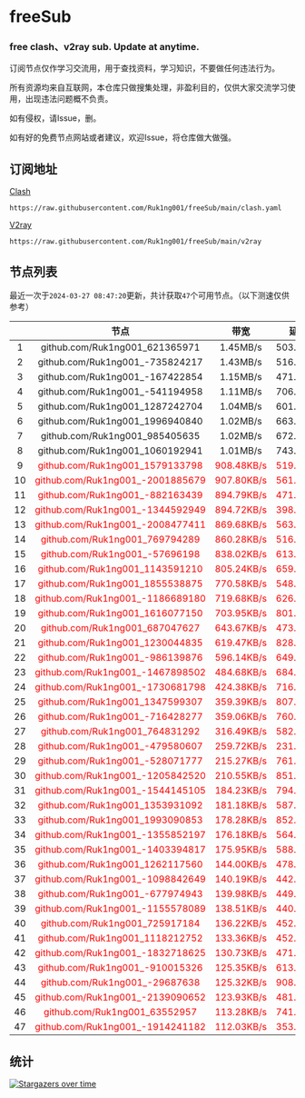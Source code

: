 # freeSub
### free clash、v2ray sub. Update at anytime.

订阅节点仅作学习交流用，用于查找资料，学习知识，不要做任何违法行为。

所有资源均来自互联网，本仓库只做搜集处理，非盈利目的，仅供大家交流学习使用，出现违法问题概不负责。

如有侵权，请Issue，删。

如有好的免费节点网站或者建议，欢迎Issue，将仓库做大做强。

## 订阅地址
[Clash](https://raw.githubusercontent.com/Ruk1ng001/freeSub/main/clash.yaml)
```
https://raw.githubusercontent.com/Ruk1ng001/freeSub/main/clash.yaml
```
[V2ray](https://raw.githubusercontent.com/Ruk1ng001/freeSub/main/v2ray)
```
https://raw.githubusercontent.com/Ruk1ng001/freeSub/main/v2ray
```

## 节点列表

最近一次于`2024-03-27 08:47:20`更新，共计获取`47`个可用节点。（以下测速仅供参考）

|  | 节点 | 带宽 | 延迟 |
|:-:|:--:|:--:|:--:|
 | 1 | github.com/Ruk1ng001_621365971 | 1.45MB/s | 503.00ms |
 | 2 | github.com/Ruk1ng001_-735824217 | 1.43MB/s | 516.00ms |
 | 3 | github.com/Ruk1ng001_-167422854 | 1.15MB/s | 471.00ms |
 | 4 | github.com/Ruk1ng001_-541194958 | 1.11MB/s | 706.00ms |
 | 5 | github.com/Ruk1ng001_1287242704 | 1.04MB/s | 601.00ms |
 | 6 | github.com/Ruk1ng001_1996940840 | 1.02MB/s | 663.00ms |
 | 7 | github.com/Ruk1ng001_985405635 | 1.02MB/s | 672.00ms |
 | 8 | github.com/Ruk1ng001_1060192941 | 1.01MB/s | 743.00ms |
 | 9 | <font color=red>github.com/Ruk1ng001_1579133798</font> | <font color=red>908.48KB/s</font> | <font color=red>519.00ms</font> |
 | 10 | <font color=red>github.com/Ruk1ng001_-2001885679</font> | <font color=red>907.80KB/s</font> | <font color=red>561.00ms</font> |
 | 11 | <font color=red>github.com/Ruk1ng001_-882163439</font> | <font color=red>894.79KB/s</font> | <font color=red>471.00ms</font> |
 | 12 | <font color=red>github.com/Ruk1ng001_-1344592949</font> | <font color=red>894.72KB/s</font> | <font color=red>398.00ms</font> |
 | 13 | <font color=red>github.com/Ruk1ng001_-2008477411</font> | <font color=red>869.68KB/s</font> | <font color=red>563.00ms</font> |
 | 14 | <font color=red>github.com/Ruk1ng001_769794289</font> | <font color=red>860.28KB/s</font> | <font color=red>516.00ms</font> |
 | 15 | <font color=red>github.com/Ruk1ng001_-57696198</font> | <font color=red>838.02KB/s</font> | <font color=red>613.00ms</font> |
 | 16 | <font color=red>github.com/Ruk1ng001_1143591210</font> | <font color=red>805.24KB/s</font> | <font color=red>659.00ms</font> |
 | 17 | <font color=red>github.com/Ruk1ng001_1855538875</font> | <font color=red>770.58KB/s</font> | <font color=red>548.00ms</font> |
 | 18 | <font color=red>github.com/Ruk1ng001_-1186689180</font> | <font color=red>719.68KB/s</font> | <font color=red>626.00ms</font> |
 | 19 | <font color=red>github.com/Ruk1ng001_1616077150</font> | <font color=red>703.95KB/s</font> | <font color=red>801.00ms</font> |
 | 20 | <font color=red>github.com/Ruk1ng001_687047627</font> | <font color=red>643.67KB/s</font> | <font color=red>473.00ms</font> |
 | 21 | <font color=red>github.com/Ruk1ng001_1230044835</font> | <font color=red>619.47KB/s</font> | <font color=red>828.00ms</font> |
 | 22 | <font color=red>github.com/Ruk1ng001_-986139876</font> | <font color=red>596.14KB/s</font> | <font color=red>649.00ms</font> |
 | 23 | <font color=red>github.com/Ruk1ng001_-1467898502</font> | <font color=red>484.68KB/s</font> | <font color=red>684.00ms</font> |
 | 24 | <font color=red>github.com/Ruk1ng001_-1730681798</font> | <font color=red>424.38KB/s</font> | <font color=red>716.00ms</font> |
 | 25 | <font color=red>github.com/Ruk1ng001_1347599307</font> | <font color=red>359.39KB/s</font> | <font color=red>807.00ms</font> |
 | 26 | <font color=red>github.com/Ruk1ng001_-716428277</font> | <font color=red>359.06KB/s</font> | <font color=red>760.00ms</font> |
 | 27 | <font color=red>github.com/Ruk1ng001_764831292</font> | <font color=red>316.49KB/s</font> | <font color=red>582.00ms</font> |
 | 28 | <font color=red>github.com/Ruk1ng001_-479580607</font> | <font color=red>259.72KB/s</font> | <font color=red>231.00ms</font> |
 | 29 | <font color=red>github.com/Ruk1ng001_-528071777</font> | <font color=red>215.27KB/s</font> | <font color=red>761.00ms</font> |
 | 30 | <font color=red>github.com/Ruk1ng001_-1205842520</font> | <font color=red>210.55KB/s</font> | <font color=red>851.00ms</font> |
 | 31 | <font color=red>github.com/Ruk1ng001_-1544145105</font> | <font color=red>184.23KB/s</font> | <font color=red>794.00ms</font> |
 | 32 | <font color=red>github.com/Ruk1ng001_1353931092</font> | <font color=red>181.18KB/s</font> | <font color=red>587.00ms</font> |
 | 33 | <font color=red>github.com/Ruk1ng001_1993090853</font> | <font color=red>178.28KB/s</font> | <font color=red>852.00ms</font> |
 | 34 | <font color=red>github.com/Ruk1ng001_-1355852197</font> | <font color=red>176.18KB/s</font> | <font color=red>564.00ms</font> |
 | 35 | <font color=red>github.com/Ruk1ng001_-1403394817</font> | <font color=red>175.95KB/s</font> | <font color=red>588.00ms</font> |
 | 36 | <font color=red>github.com/Ruk1ng001_1262117560</font> | <font color=red>144.00KB/s</font> | <font color=red>478.00ms</font> |
 | 37 | <font color=red>github.com/Ruk1ng001_-1098842649</font> | <font color=red>140.19KB/s</font> | <font color=red>442.00ms</font> |
 | 38 | <font color=red>github.com/Ruk1ng001_-677974943</font> | <font color=red>139.98KB/s</font> | <font color=red>449.00ms</font> |
 | 39 | <font color=red>github.com/Ruk1ng001_-1155578089</font> | <font color=red>138.51KB/s</font> | <font color=red>440.00ms</font> |
 | 40 | <font color=red>github.com/Ruk1ng001_725917184</font> | <font color=red>136.22KB/s</font> | <font color=red>452.00ms</font> |
 | 41 | <font color=red>github.com/Ruk1ng001_1118212752</font> | <font color=red>133.36KB/s</font> | <font color=red>452.00ms</font> |
 | 42 | <font color=red>github.com/Ruk1ng001_-1832718625</font> | <font color=red>130.73KB/s</font> | <font color=red>471.00ms</font> |
 | 43 | <font color=red>github.com/Ruk1ng001_-910015326</font> | <font color=red>125.35KB/s</font> | <font color=red>613.00ms</font> |
 | 44 | <font color=red>github.com/Ruk1ng001_-29687638</font> | <font color=red>125.32KB/s</font> | <font color=red>908.00ms</font> |
 | 45 | <font color=red>github.com/Ruk1ng001_-2139090652</font> | <font color=red>123.93KB/s</font> | <font color=red>481.00ms</font> |
 | 46 | <font color=red>github.com/Ruk1ng001_63552957</font> | <font color=red>113.28KB/s</font> | <font color=red>741.00ms</font> |
 | 47 | <font color=red>github.com/Ruk1ng001_-1914241182</font> | <font color=red>112.03KB/s</font> | <font color=red>353.00ms</font> |


## 统计

[![Stargazers over time](https://starchart.cc/Ruk1ng001/freeSub.svg)](https://starchart.cc/Ruk1ng001/freeSub)